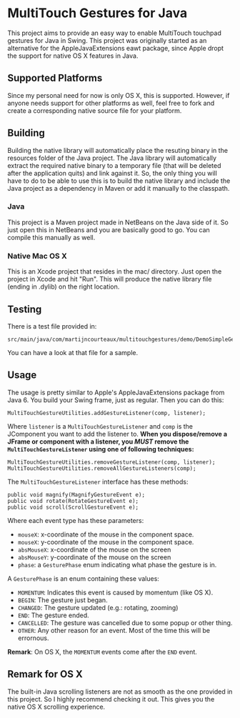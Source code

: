 
MultiTouch Gestures for Java
============================

This project aims to provide an easy way to enable MultiTouch touchpad gestures for Java in Swing. This project
was originally started as an alternative for the AppleJavaExtensions eawt package, since Apple dropt
the support for native OS X features in Java.

Supported Platforms
-------------------
Since my personal need for now is only OS X, this is supported. However, if anyone needs support
for other platforms as well, feel free to fork and create a corresponding native source file for
your platform.


Building
--------

Building the native library will automatically place the resuting binary in the resources folder
of the Java project. The Java library will automatically extract the required native binary to
a temporary file (that will be deleted after the application quits) and link against it. So,
the only thing you will have to do to be able to use this is to build the native library and
include the Java project as a dependency in Maven or add it manually to the classpath.

### Java
This project is a Maven project made in NetBeans on the Java side of it. So just open this in NetBeans
and you are basically good to go. You can compile this manually as well.

### Native Mac OS X
This is an Xcode project that resides in the mac/ directory. Just open the project in Xcode and hit
"Run". This will produce the native library file (ending in .dylib) on the right location.

Testing
-------
There is a test file provided in:

    src/main/java/com/martijncourteaux/multitouchgestures/demo/DemoSimpleGestures.java

You can have a look at that file for a sample.

Usage
-----
The usage is pretty similar to Apple's AppleJavaExtensions package from Java 6. You build your
Swing frame, just as regular. Then you can do this:

    MultiTouchGestureUtilities.addGestureListener(comp, listener);

Where `listener` is a `MultiTouchGestureListener` and `comp` is the JComponent you want to add
the listener to. **When you dispose/remove a JFrame or component with a listener, you *MUST*
remove the `MultiTouchGestureListener` using one of following techniques:**

    MultiTouchGestureUtilities.removeGestureListener(comp, listener);
    MultiTouchGestureUtilities.removeAllGestureListeners(comp);

The `MultiTouchGestureListener` interface has these methods:

    public void magnify(MagnifyGestureEvent e);
    public void rotate(RotateGestureEvent e);
    public void scroll(ScrollGestureEvent e);

Where each event type has these parameters:

 - `mouseX`: x-coordinate of the mouse in the component space.
 - `mouseX`: y-coordinate of the mouse in the component space.
 - `absMouseX`: x-coordinate of the mouse on the screen
 - `absMouseY`: y-coordinate of the mouse on the screen
 - `phase`: a `GesturePhase` enum indicating what phase the gesture is in.

A `GesturePhase` is an enum containing these values:

 - `MOMENTUM`: Indicates this event is caused by momentum (like OS X).
 - `BEGIN`: The gesture just began.
 - `CHANGED`: The gesture updated (e.g.: rotating, zooming)
 - `END`: The gesture ended.
 - `CANCELLED`: The gesture was cancelled due to some popup or other thing.
 - `OTHER`: Any other reason for an event. Most of the time this will be errornous.

**Remark**: On OS X, the `MOMENTUM` events come after the `END` event.

Remark for OS X
---------------
The built-in Java scrolling listeners are not as smooth as the one provided in this project.
So I highly recommend checking it out. This gives you the native OS X scrolling experience.


